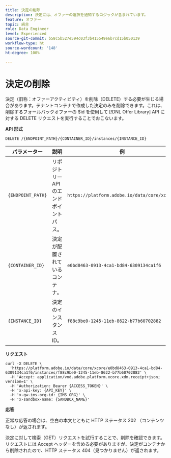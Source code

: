 ```yaml
---
title: 決定の削除
description: 決定には、オファーの選択を通知するロジックが含まれています。
feature: オファー
topic: 統合
role: Data Engineer
level: Experienced
source-git-commit: b58c5b527e594c03f3b415549e6b7cd15b050139
workflow-type: ht
source-wordcount: '148'
ht-degree: 100%

---
```


# 決定の削除

決定（旧称：オファーアクティビティ）を削除（DELETE）する必要が生じる場合があります。テナントコンテナで作成した決定のみを削除できます。これは、削除するフォールバックオファーの $id を使用して [!DNL Offer Library] API に対する DELETE リクエストを実行することでおこないます。

**API 形式**

```http
DELETE /{ENDPOINT_PATH}/{CONTAINER_ID}/instances/{INSTANCE_ID}
```

| パラメーター | 説明 | 例 |
| --------- | ----------- | ------- |
| `{ENDPOINT_PATH}` | リポジトリー API のエンドポイントパス。 | `https://platform.adobe.io/data/core/xcore/` |
| `{CONTAINER_ID}` | 決定が配置されているコンテナ。 | `e0bd8463-0913-4ca1-bd84-6309134ca1f6` |
| `{INSTANCE_ID}` | 決定のインスタンスID。 | `f88c9be0-1245-11eb-8622-b77b60702882` |

**リクエスト**

```shell
curl -X DELETE \
  'https://platform.adobe.io/data/core/xcore/e0bd8463-0913-4ca1-bd84-6309134ca1f6/instances/f88c9be0-1245-11eb-8622-b77b60702882' \
  -H 'Accept: application/vnd.adobe.platform.xcore.xdm.receipt+json; version=1' \
  -H 'Authorization: Bearer {ACCESS_TOKEN}' \
  -H 'x-api-key: {API_KEY}' \
  -H 'x-gw-ims-org-id: {IMS_ORG}' \
  -H 'x-sandbox-name: {SANDBOX_NAME}'
```

**応答**

正常な応答の場合は、空白の本文とともに HTTP ステータス 202 （コンテンツなし）が返されます。

決定に対して検索（GET）リクエストを試行することで、削除を確認できます。リクエストには Accept ヘッダーを含める必要がありますが、決定がコンテナから削除されたので、HTTP ステータス 404（見つかりません）が返されます。
